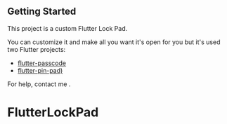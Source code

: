## Getting Started

This project is a custom Flutter Lock Pad.

You can customize it and make all you want it's open for you but it's used two Flutter projects:

- [flutter-passcode](https://github.com/xPutnikx/flutter-passcode)
- [flutter-pin-pad)](https://github.com/80-20-labs/flutter-pin-pad)

For help, contact me
.
# FlutterLockPad

